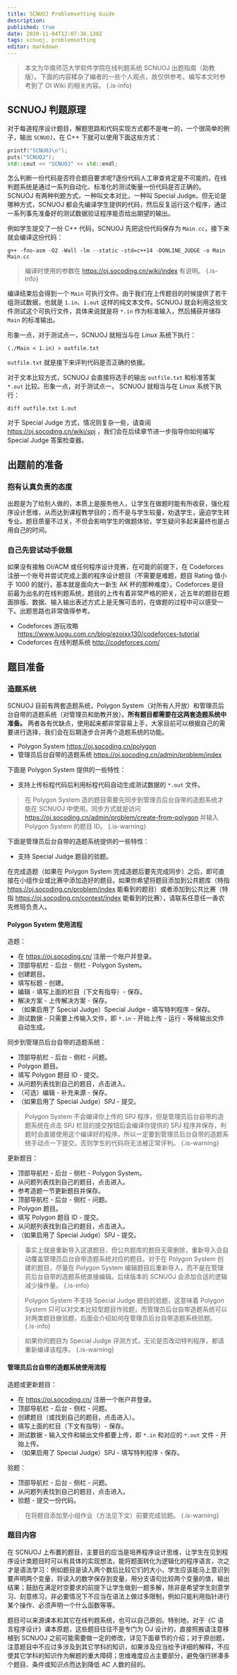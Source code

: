 ```yaml
---
title: SCNUOJ Problemsetting Guide
description: 
published: true
date: 2020-11-04T12:07:38.138Z
tags: scnuoj, problemsetting
editor: markdown
---
```


> 本文为华南师范大学软件学院在线判题系统 SCNUOJ 出题指南（助教版）。下面的内容糅杂了编者的一些个人观点，故仅供参考。编写本文时参考到了 OI Wiki 的相关内容。
{.is-info}

## SCNUOJ 判题原理

对于每道程序设计题目，解题思路和代码实现方式都不是唯一的，一个很简单的例子，输出 `SCNUOJ`，在 C++ 下就可以使用下面这些方式：

```cpp
printf("SCNUOJ\n");
puts("SCNUOJ");
std::cout << "SCNUOJ" << std::endl;
```

怎么判断一份代码是否符合题目要求呢?逐份代码人工审查肯定是不可能的，在线判题系统是通过一系列自动化、标准化的测试衡量一份代码是否正确的。SCNUOJ 有两种判题方式，一种叫文本对比，一种叫 Special Judge。但无论是哪种方式，SCNUOJ 都会先编译学生提供的代码，然后反复运行这个程序，通过一系列事先准备好的测试数据验证程序能否给出期望的输出。

例如学生提交了一份 C++ 代码，SCNUOJ 先把这份代码保存为 `Main.cc`，接下来就会编译这份代码：

```
g++ -fno-asm -O2 -Wall -lm --static -std=c++14 -DONLINE_JUDGE -o Main Main.cc
```

> 编译时使用的参数在 https://oj.socoding.cn/wiki/index 有说明。
{.is-info}

编译结束后会得到一个 `Main` 可执行文件。由于我们在上传题目的时候提供了若干组测试数据，也就是 `1.in`、`1.out` 这样的纯文本文件。SCNUOJ 就会利用这些文件测试这个可执行文件，具体来说就是将 `*.in` 作为标准输入，然后捕获并储存 `Main` 的标准输出。

形象一点，对于测试点一，SCNUOJ 就相当与在 Linux 系统下执行：

```
(./Main < 1.in) > outfile.txt
```

`outfile.txt` 就是接下来评判代码是否正确的依据。

对于文本比较方式，SCNUOJ 会直接将选手的输出 `outfile.txt` 和标准答案 `*.out` 比较。形象一点，对于测试点一， SCNUOJ 就相当与在 Linux 系统下执行：

```
diff outfile.txt 1.out
```

对于 Special Judge 方式，情况则复杂一些，请查阅 https://oj.socoding.cn/wiki/spj ，我们会在后续章节进一步指导你如何编写 Special Judge 答案检查器。


## 出题前的准备

### 抱有认真负责的态度
出题是为了给别人做的，本质上是服务他人，让学生在做题时能有所收获，强化程序设计思维，从而达到课程教学目的；而不是与学生较量，劝退学生，逼迫学生转专业。题目质量不过关，不但会影响学生的做题体验，学生疑问多起来最终也是占用自己的时间。

### 自己先尝试动手做题
如果没有接触 OI/ACM 或任何程序设计竞赛，在可能的前提下，在 Codeforces 注册一个账号并尝试完成上面的程序设计题目（不需要是难题，题目 Rating 值小于 1000 的就行，基本就是面向大一新生 AK 杯的那种难度）。Codeforces 是目前最为出名的在线判题系统，题目的上传有着非常严格的把关，近五年的题目在题面排版、数据、输入输出表述方式上是无懈可击的，在做题的过程中可以感受一下。出题思路也非常值得参考。

- Codeforces 游玩攻略 https://www.luogu.com.cn/blog/ezoixx130/codeforces-tutorial
- Codeforces 在线判题系统 http://codeforces.com/

## 题目准备

### 造题系统

SCNUOJ 目前有两套造题系统，Polygon System（对所有人开放）和管理员后台自带的造题系统（对管理员和助教开放）。**所有题目都需要在这两套造题系统中准备。** 两者各有优缺点，使用起来都非常容易上手，大家目前可以根据自己的需要进行选择，我们会在后期逐步合并两个造题系统的功能。

- Polygon System https://oj.socoding.cn/polygon
- 管理员后台自带的造题系统 https://oj.socoding.cn/admin/problem/index

下面是 Polygon System 提供的一些特性：

- 支持上传标程代码后利用标程代码自动生成测试数据的 `*.out` 文件。

> 在 Polygon System 造的题目需要先同步到管理员后台自带的造题系统才能在 SCNUOJ 中使用。同步方式就是访问 https://oj.socoding.cn/admin/problem/create-from-polygon 并输入 Polygon System 的题目 ID。
{.is-warning}

下面是管理员后台自带的造题系统提供的一些特性：

- 支持 Special Judge 题目的验题。

在完成造题（如果在 Polygon System 完成造题后要先完成同步）之后，即可直接在小组作业或比赛中添加造好的题目。如果你希望将题目添加到公共题库（特指 https://oj.socoding.cn/problem/index 能看到的题目）或者添加到公共比赛（特指 https://oj.socoding.cn/contest/index 能看到的比赛），请联系任意任一香农先修班负责人。

#### Polygon System 使用流程

造题：

- 在 https://oj.socoding.cn/ 注册一个账户并登录。
- 顶部导航栏 - 后台 - 侧栏 - Polygon System。
- 创建题目。
- 填写标题 - 创建。
- 编辑 - 填写上面的栏目（下文有指导）- 保存。
- 解决方案 - 上传解决方案 - 保存。
- （如果启用了 Special Judge）Special Judge - 填写特判程序 - 保存。
- 测试数据 - 只需要上传输入文件，即 `*.in` - 开始上传 - 运行 - 等候输出文件自动生成。

同步到管理员后台自带的造题系统：

- 顶部导航栏 - 后台 - 侧栏 - 问题。
- Polygon 题目。
- 填写 Polygon 题目 ID - 提交。
- 从问题列表找到自己的题目，点击进入。
- （可选）编辑 - 补充来源 - 保存。
- （如果启用了 Special Judge）SPJ - 提交。

> Polygon System 不会编译你上传的 SPJ 程序，但是管理员后台自带的造题系统在点击 SPJ 栏目的提交按钮后会编译你提供的 SPJ 程序并保存，判题时会直接使用这个编译好的程序。所以一定要到管理员后台自带的造题系统手动点一下提交。否则学生的代码将无法被正常评判。
{.is-warning}

更新题目：

- 顶部导航栏 - 后台 - 侧栏 - Polygon System。
- 从问题列表找到自己的题目，点击进入。
- 参考造题一节更新题目并保存。
- 顶部导航栏 - 后台 - 侧栏 - 问题。
- Polygon 题目。
- 填写 Polygon 题目 ID - 提交。
- 从问题列表找到自己的题目，点击进入。
- （如果启用了 Special Judge）SPJ - 提交。

> 事实上就是重新导入这道题目，但公共题库的题目无需删除，重新导入会自动覆盖管理员后台自带造题系统对应的题目。对于在 Polygon System 创建的题目，尽量在 Polygon System 编辑题目后重新导入，而不是在管理员后台自带的造题系统直接编辑。后续版本的 SCNUOJ 会添加合适的逻辑减少操作量。
{.is-info}

> Polygon System 不支持 Special Judge 题目的验题，这意味着 Polygon System 只可以对文本比较型题目作验题，而管理员后台自带造题系统可以对两类题目做验题，后面会介绍如何在管理员后台自带造题系统验题。
{.is-info}

> 如果你的题目为 Special Judge 评测方式，无论是否改动特判程序，都请重新编译该程序。
{.is-warning}


#### 管理员后台自带的造题系统使用流程

造题或更新题目：

- 在 https://oj.socoding.cn/ 注册一个账户并登录。
- 顶部导航栏 - 后台 - 侧栏 - 问题。
- 创建题目（或找到自己的题目，点击进入）。
- 填写上面的栏目（下文有指导）- 保存。
- 测试数据 - 输入文件和输出文件都要上传，即 `*.in` 和对应的 `*.out` 文件 - 开始上传。
- （如果启用了 Special Judge）SPJ - 填写特判程序 - 保存。

验题：
- 顶部导航栏 - 后台 - 侧栏 - 问题。
- 从问题列表找到自己的题目，点击进入。
- 验题 - 提交一份代码。

> 在将题目添加至小组作业（方法见下文）前要完成验题。
{.is-warning}

### 题目内容
在 SCNUOJ 上布置的题目，主要目的应当是培养程序设计思维，让学生在见到程序设计类题目时可以有具体的实现想法，能将题面转化为逻辑化的程序语言，次之才是语法学习：例如题目是读入两个数后比较它们的大小，学生应该能马上意识到要声明两个变量，将读入的数字保存到变量，用分支语句比较两个变量的值，输出结果；鼓励在满足时空要求的前提下让学生做到一题多解，除非是希望学生刻意学习、刻意练习，非必要情况下不应当在语法上做过多限制，例如只能利用指针进行某个操作、必须声明一个什么函数等等。

题目可以来源课本和其它在线判题系统，也可以自己原创。特别地，对于《C 语言程序设计》课本原题，这些题目往往不是专门为 OJ 设计的，直接照搬请注意移植到 SCNUOJ 之前可能需要做一定的修改，详见下面章节的介绍；对于原创题，注意题目中不应过多涉及到其它学科的知识，如果涉及应当给予详细的解释，不应使其它学科的知识作为解题的重大障碍；思维难度应占主要部分，避免强行拼凑多个题目、条件或知识点而达到降低 AC 人数的目的。
